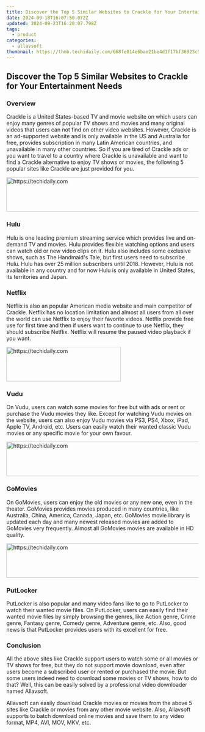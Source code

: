 ```yaml
---
title: Discover the Top 5 Similar Websites to Crackle for Your Entertainment Needs
date: 2024-09-18T16:07:50.072Z
updated: 2024-09-23T16:20:07.798Z
tags:
  - product
categories:
  - allavsoft
thumbnail: https://thmb.techidaily.com/668fe014e6bae21be4d1f17bf36923c523f3242cbf8f9156a716780e5d4eeb63.jpg
---
```


## Discover the Top 5 Similar Websites to Crackle for Your Entertainment Needs

### Overview

Crackle is a United States-based TV and movie website on which users can enjoy many genres of popular TV shows and movies and many original videos that users can not find on other video websites. However, Crackle is an ad-supported website and is only available in the US and Australia for free, provides subscription in many Latin American countries, and unavailable in many other countries. So if you are tired of Crackle ads or you want to travel to a country where Crackle is unavailable and want to find a Crackle alternative to enjoy TV shows or movies, the following 5 popular sites like Crackle are just provided for you.

<!-- affiliate ads begin -->
<a href="https://ephamedtechinc.pxf.io/c/5597632/2123509/26400" target="_top" id="2123509">
  <img src="//a.impactradius-go.com/display-ad/26400-2123509" border="0" alt="https://techidaily.com" width="728" height="90"/>
</a>
<img height="0" width="0" src="https://ephamedtechinc.pxf.io/i/5597632/2123509/26400" style="position:absolute;visibility:hidden;" border="0" />
<!-- affiliate ads end -->

### Hulu

Hulu is one leading premium streaming service which provides live and on-demand TV and movies. Hulu provides flexible watching options and users can watch old or new video clips on it. Hulu also includes some exclusive shows, such as The Handmaid's Tale, but first users need to subscribe Hulu. Hulu has over 25 million subscribers until 2018\. However, Hulu is not available in any country and for now Hulu is only available in United States, its territories and Japan.

### Netflix

Netflix is also an popular American media website and main competitor of Crackle. Netflix has no location limitation and almost all users from all over the world can use Netflix to enjoy their favorite videos. Netflix provide free use for first time and then if users want to continue to use Netflix, they should subscribe Netflix. Netflix will resume the paused video playback if you want.

<!-- affiliate ads begin -->
<a href="https://aligracehair.sjv.io/c/5597632/1938677/19272" target="_top" id="1938677">
  <img src="//a.impactradius-go.com/display-ad/19272-1938677" border="0" alt="https://techidaily.com" width="300" height="90"/>
</a>
<img height="0" width="0" src="https://aligracehair.sjv.io/i/5597632/1938677/19272" style="position:absolute;visibility:hidden;" border="0" />
<!-- affiliate ads end -->

### Vudu

On Vudu, users can watch some movies for free but with ads or rent or purchase the Vudu movies they like. Except for watching Vudu movies on the website, users can also enjoy Vudu movies via PS3, PS4, Xbox, iPad, Apple TV, Android, etc. Users can easily watch their wanted classic Vudu movies or any specific movie for your own favour.

<!-- affiliate ads begin -->
<a href="https://aligracehair.sjv.io/c/5597632/1997695/19272" target="_top" id="1997695">
  <img src="//a.impactradius-go.com/display-ad/19272-1997695" border="0" alt="https://techidaily.com" width="728" height="90"/>
</a>
<img height="0" width="0" src="https://aligracehair.sjv.io/i/5597632/1997695/19272" style="position:absolute;visibility:hidden;" border="0" />
<!-- affiliate ads end -->

### GoMovies

On GoMovies, users can enjoy the old movies or any new one, even in the theater. GoMovies provides movies produced in many countries, like Australia, China, America, Canada, Japan, etc. GoMovies movie library is updated each day and many newest released movies are added to GoMovies very frequently. Almost all GoMovies movies are available in HD quality.

<!-- affiliate ads begin -->
<a href="https://appsumo.8odi.net/c/5597632/2111995/7443" target="_top" id="2111995">
  <img src="//a.impactradius-go.com/display-ad/7443-2111995" border="0" alt="https://techidaily.com" width="728" height="90"/>
</a>
<img height="0" width="0" src="https://appsumo.8odi.net/i/5597632/2111995/7443" style="position:absolute;visibility:hidden;" border="0" />
<!-- affiliate ads end -->

### PutLocker

PutLocker is also popular and many video fans like to go to PutLocker to watch their wanted movie files. On PutLocker, users can easily find their wanted movie files by simply browsing the genres, like Action genre, Crime genre, Fantasy genre, Comedy genre, Adventure genre, etc. Also, good news is that PutLocker provides users with its excellent for free.

### Conclusion

All the above sites like Crackle support users to watch some or all movies or TV shows for free, but they do not support movie download, even after users become a subscribed user or rented or purchased the movie. But some users indeed need to download some movies or TV shows, how to do that? Well, this can be easily solved by a professional video downloader named Allavsoft.

Allavsoft can easily download Crackle movies or movies from the above 5 sites like Crackle or movies from any other movie website. Also, Allavsoft supports to batch download online movies and save them to any video format, MP4, AVI, MOV, MKV, etc.

<ins class="adsbygoogle"
     style="display:block"
     data-ad-format="autorelaxed"
     data-ad-client="ca-pub-7571918770474297"
     data-ad-slot="1223367746"></ins>

<ins class="adsbygoogle"
     style="display:block"
     data-ad-client="ca-pub-7571918770474297"
     data-ad-slot="8358498916"
     data-ad-format="auto"
     data-full-width-responsive="true"></ins>



